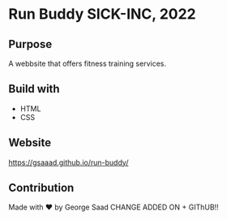 # Run Buddy SICK-INC, 2022

## Purpose

A webbsite that offers fitness training services.

## Build with

- HTML
- CSS

## Website

https://gsaaad.github.io/run-buddy/

## Contribution

Made with ❤️ by George Saad
CHANGE ADDED ON + GIThUB!!
